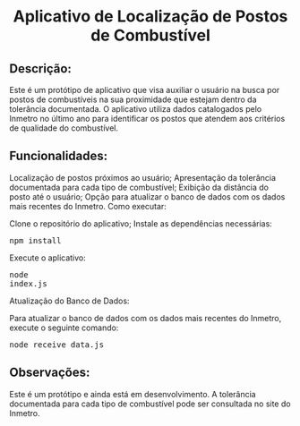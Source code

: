 <h1 align="center">Aplicativo de Localização de Postos de Combustível</h1>

<h2>Descrição:</h2>

Este é um protótipo de aplicativo que visa auxiliar o usuário na busca por postos de combustíveis na sua proximidade que estejam dentro da tolerância documentada. O aplicativo utiliza dados catalogados pelo Inmetro no último ano para identificar os postos que atendem aos critérios de qualidade do combustível.

<h2>Funcionalidades:</h2>

Localização de postos próximos ao usuário;
Apresentação da tolerância documentada para cada tipo de combustível;
Exibição da distância do posto até o usuário;
Opção para atualizar o banco de dados com os dados mais recentes do Inmetro.
Como executar:

Clone o repositório do aplicativo;
Instale as dependências necessárias: <pre>npm install</pre>
Execute o aplicativo: <pre>node index.js</pre>
Atualização do Banco de Dados:

Para atualizar o banco de dados com os dados mais recentes do Inmetro, execute o seguinte comando:

<pre>node receive_data.js</pre>

<h2>Observações:</h2>

Este é um protótipo e ainda está em desenvolvimento.
A tolerância documentada para cada tipo de combustível pode ser consultada no site do Inmetro.

